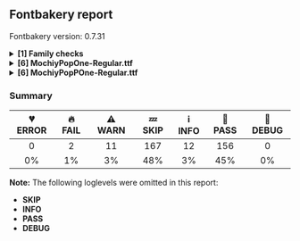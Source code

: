 ## Fontbakery report

Fontbakery version: 0.7.31

<details>
<summary><b>[1] Family checks</b></summary>
<details>
<summary>⚠ <b>WARN:</b> Is the command `ftxvalidator` (Apple Font Tool Suite) available?</summary>

* [com.google.fonts/check/ftxvalidator_is_available](https://font-bakery.readthedocs.io/en/latest/fontbakery/profiles/universal.html#com.google.fonts/check/ftxvalidator_is_available)
<pre>--- Rationale ---

There&#x27;s no reasonable (and legal) way to run the command `ftxvalidator` of the
Apple Font Tool Suite on a non-macOS machine. I.e. on GNU+Linux or Windows etc.

If Font Bakery is not running on an OSX machine, the machine running Font
Bakery could access `ftxvalidator` on OSX, e.g. via ssh or a remote procedure
call (rpc).

There&#x27;s an ssh example implementation at:
https://github.com/googlefonts/fontbakery/blob/master/prebuilt/workarounds
/ftxvalidator/ssh-implementation/ftxvalidator


</pre>

* ⚠ **WARN** Could not find ftxvalidator.

</details>
<br>
</details>
<details>
<summary><b>[6] MochiyPopOne-Regular.ttf</b></summary>
<details>
<summary>🔥 <b>FAIL:</b> Checking OS/2 Metrics match hhea Metrics.</summary>

* [com.google.fonts/check/os2_metrics_match_hhea](https://font-bakery.readthedocs.io/en/latest/fontbakery/profiles/universal.html#com.google.fonts/check/os2_metrics_match_hhea)
<pre>--- Rationale ---

When OS/2 and hhea vertical metrics match, the same linespacing results on
macOS, GNU+Linux and Windows. Unfortunately as of 2018, Google Fonts has
released many fonts with vertical metrics that don&#x27;t match in this way. When we
fix this issue in these existing families, we will create a visible change in
line/paragraph layout for either Windows or macOS users, which will upset some
of them.

But we have a duty to fix broken stuff, and inconsistent paragraph layout is
unacceptably broken when it is possible to avoid it.

If users complain and prefer the old broken version, they have the freedom to
take care of their own situation.


</pre>

* 🔥 **FAIL** OS/2 sTypoAscender (880) and hhea ascent (1160) must be equal. [code: ascender]

</details>
<details>
<summary>⚠ <b>WARN:</b> Checking OS/2 achVendID.</summary>

* [com.google.fonts/check/vendor_id](https://font-bakery.readthedocs.io/en/latest/fontbakery/profiles/googlefonts.html#com.google.fonts/check/vendor_id)
<pre>--- Rationale ---

Microsoft keeps a list of font vendors and their respective contact info. This
list is updated regularly and is indexed by a 4-char &quot;Vendor ID&quot; which is
stored in the achVendID field of the OS/2 table.

Registering your ID is not mandatory, but it is a good practice since some
applications may display the type designer / type foundry contact info on some
dialog and also because that info will be visible on Microsoft&#x27;s website:

https://docs.microsoft.com/en-us/typography/vendors/

This check verifies whether or not a given font&#x27;s vendor ID is registered in
that list or if it has some of the default values used by the most common font
editors.

Each new FontBakery release includes a cached copy of that list of vendor IDs.
If you registered recently, you&#x27;re safe to ignore warnings emitted by this
check, since your ID will soon be included in one of our upcoming releases.


</pre>

* ⚠ **WARN** OS/2 VendorID value 'FTDS' is not yet recognized. If you registered it recently, then it's safe to ignore this warning message. Otherwise, you should set it to your own unique 4 character code, and register it with Microsoft at https://www.microsoft.com/typography/links/vendorlist.aspx
 [code: unknown]

</details>
<details>
<summary>⚠ <b>WARN:</b> Check if each glyph has the recommended amount of contours.</summary>

* [com.google.fonts/check/contour_count](https://font-bakery.readthedocs.io/en/latest/fontbakery/profiles/googlefonts.html#com.google.fonts/check/contour_count)
<pre>--- Rationale ---

Visually QAing thousands of glyphs by hand is tiring. Most glyphs can only be
constructured in a handful of ways. This means a glyph&#x27;s contour count will
only differ slightly amongst different fonts, e.g a &#x27;g&#x27; could either be 2 or 3
contours, depending on whether its double story or single story.

However, a quotedbl should have 2 contours, unless the font belongs to a
display family.

This check currently does not cover variable fonts because there&#x27;s plenty of
alternative ways of constructing glyphs with multiple outlines for each feature
in a VarFont. The expected contour count data for this check is currently
optimized for the typical construction of glyphs in static fonts.


</pre>

* ⚠ **WARN** This check inspects the glyph outlines and detects the total number of contours in each of them. The expected values are infered from the typical ammounts of contours observed in a large collection of reference font families. The divergences listed below may simply indicate a significantly different design on some of your glyphs. On the other hand, some of these may flag actual bugs in the font such as glyphs mapped to an incorrect codepoint. Please consider reviewing the design and codepoint assignment of these to make sure they are correct.

The following glyphs do not have the recommended number of contours:

Glyph name: numbersign	Contours detected: 4	Expected: 2
Glyph name: dollar	Contours detected: 2	Expected: 1 or 3
Glyph name: asterisk	Contours detected: 3	Expected: 1 or 4
Glyph name: plus	Contours detected: 2	Expected: 1
Glyph name: zero	Contours detected: 1	Expected: 2 or 3
Glyph name: two	Contours detected: 2	Expected: 1
Glyph name: three	Contours detected: 2	Expected: 1
Glyph name: five	Contours detected: 3	Expected: 1
Glyph name: seven	Contours detected: 2	Expected: 1
Glyph name: eight	Contours detected: 1	Expected: 3
Glyph name: E	Contours detected: 3	Expected: 1
Glyph name: F	Contours detected: 3	Expected: 1
Glyph name: G	Contours detected: 3	Expected: 1
Glyph name: H	Contours detected: 3	Expected: 1
Glyph name: N	Contours detected: 2	Expected: 1
Glyph name: Q	Contours detected: 3	Expected: 2
Glyph name: R	Contours detected: 3	Expected: 1 or 2
Glyph name: T	Contours detected: 2	Expected: 1
Glyph name: X	Contours detected: 2	Expected: 1
Glyph name: Y	Contours detected: 2	Expected: 1
Glyph name: Z	Contours detected: 2	Expected: 1
Glyph name: e	Contours detected: 1	Expected: 2
Glyph name: f	Contours detected: 2	Expected: 1
Glyph name: h	Contours detected: 2	Expected: 1
Glyph name: m	Contours detected: 3	Expected: 1
Glyph name: n	Contours detected: 2	Expected: 1
Glyph name: r	Contours detected: 2	Expected: 1
Glyph name: t	Contours detected: 2	Expected: 1
Glyph name: u	Contours detected: 2	Expected: 1
Glyph name: w	Contours detected: 2	Expected: 1
Glyph name: x	Contours detected: 2	Expected: 1
Glyph name: y	Contours detected: 2	Expected: 1
Glyph name: z	Contours detected: 2	Expected: 1
Glyph name: currency	Contours detected: 6	Expected: 2
Glyph name: yen	Contours detected: 5	Expected: 1 or 2
Glyph name: section	Contours detected: 1	Expected: 2
Glyph name: registered	Contours detected: 5	Expected: 3 or 4
Glyph name: plusminus	Contours detected: 3	Expected: 1 or 2
Glyph name: uni00B3	Contours detected: 2	Expected: 1
Glyph name: threequarters	Contours detected: 5	Expected: 3 or 4
Glyph name: AE	Contours detected: 5	Expected: 2
Glyph name: Egrave	Contours detected: 4	Expected: 2
Glyph name: Eacute	Contours detected: 4	Expected: 2
Glyph name: Ecircumflex	Contours detected: 4	Expected: 2
Glyph name: Edieresis	Contours detected: 5	Expected: 3
Glyph name: Eth	Contours detected: 3	Expected: 2
Glyph name: Ntilde	Contours detected: 3	Expected: 2
Glyph name: multiply	Contours detected: 2	Expected: 1
Glyph name: Yacute	Contours detected: 3	Expected: 2
Glyph name: ae	Contours detected: 2	Expected: 3
Glyph name: egrave	Contours detected: 2	Expected: 3
Glyph name: eacute	Contours detected: 2	Expected: 3
Glyph name: ecircumflex	Contours detected: 2	Expected: 3
Glyph name: edieresis	Contours detected: 3	Expected: 4
Glyph name: ntilde	Contours detected: 3	Expected: 2
Glyph name: ugrave	Contours detected: 3	Expected: 2
Glyph name: uacute	Contours detected: 3	Expected: 2
Glyph name: ucircumflex	Contours detected: 3	Expected: 2
Glyph name: udieresis	Contours detected: 4	Expected: 3
Glyph name: yacute	Contours detected: 3	Expected: 2
Glyph name: ydieresis	Contours detected: 4	Expected: 3
Glyph name: OE	Contours detected: 5	Expected: 2
Glyph name: Euro	Contours detected: 3	Expected: 1 or 2
Glyph name: trademark	Contours detected: 3	Expected: 2
Glyph name: arrowleft	Contours detected: 2	Expected: 1
Glyph name: arrowup	Contours detected: 2	Expected: 1
Glyph name: arrowright	Contours detected: 2	Expected: 1
Glyph name: arrowdown	Contours detected: 2	Expected: 1
Glyph name: musicalnote	Contours detected: 3	Expected: 1
Glyph name: AE	Contours detected: 5	Expected: 2
Glyph name: E	Contours detected: 3	Expected: 1
Glyph name: Eacute	Contours detected: 4	Expected: 2
Glyph name: Ecircumflex	Contours detected: 4	Expected: 2
Glyph name: Edieresis	Contours detected: 5	Expected: 3
Glyph name: Egrave	Contours detected: 4	Expected: 2
Glyph name: Eth	Contours detected: 3	Expected: 2
Glyph name: Euro	Contours detected: 3	Expected: 1 or 2
Glyph name: F	Contours detected: 3	Expected: 1
Glyph name: G	Contours detected: 3	Expected: 1
Glyph name: H	Contours detected: 3	Expected: 1
Glyph name: N	Contours detected: 2	Expected: 1
Glyph name: Ntilde	Contours detected: 3	Expected: 2
Glyph name: OE	Contours detected: 5	Expected: 2
Glyph name: Q	Contours detected: 3	Expected: 2
Glyph name: R	Contours detected: 3	Expected: 1 or 2
Glyph name: T	Contours detected: 2	Expected: 1
Glyph name: X	Contours detected: 2	Expected: 1
Glyph name: Y	Contours detected: 2	Expected: 1
Glyph name: Yacute	Contours detected: 3	Expected: 2
Glyph name: Z	Contours detected: 2	Expected: 1
Glyph name: ae	Contours detected: 2	Expected: 3
Glyph name: arrowdown	Contours detected: 2	Expected: 1
Glyph name: arrowup	Contours detected: 2	Expected: 1
Glyph name: asterisk	Contours detected: 3	Expected: 1 or 4
Glyph name: currency	Contours detected: 6	Expected: 2
Glyph name: dollar	Contours detected: 2	Expected: 1 or 3
Glyph name: e	Contours detected: 1	Expected: 2
Glyph name: eacute	Contours detected: 2	Expected: 3
Glyph name: ecircumflex	Contours detected: 2	Expected: 3
Glyph name: edieresis	Contours detected: 3	Expected: 4
Glyph name: egrave	Contours detected: 2	Expected: 3
Glyph name: eight	Contours detected: 1	Expected: 3
Glyph name: f	Contours detected: 2	Expected: 1
Glyph name: five	Contours detected: 3	Expected: 1
Glyph name: h	Contours detected: 2	Expected: 1
Glyph name: m	Contours detected: 3	Expected: 1
Glyph name: multiply	Contours detected: 2	Expected: 1
Glyph name: musicalnote	Contours detected: 3	Expected: 1
Glyph name: n	Contours detected: 2	Expected: 1
Glyph name: ntilde	Contours detected: 3	Expected: 2
Glyph name: numbersign	Contours detected: 4	Expected: 2
Glyph name: plus	Contours detected: 2	Expected: 1
Glyph name: plusminus	Contours detected: 3	Expected: 1 or 2
Glyph name: r	Contours detected: 2	Expected: 1
Glyph name: registered	Contours detected: 5	Expected: 3 or 4
Glyph name: section	Contours detected: 1	Expected: 2
Glyph name: seven	Contours detected: 2	Expected: 1
Glyph name: t	Contours detected: 2	Expected: 1
Glyph name: three	Contours detected: 2	Expected: 1
Glyph name: threequarters	Contours detected: 5	Expected: 3 or 4
Glyph name: trademark	Contours detected: 3	Expected: 2
Glyph name: two	Contours detected: 2	Expected: 1
Glyph name: u	Contours detected: 2	Expected: 1
Glyph name: uacute	Contours detected: 3	Expected: 2
Glyph name: ucircumflex	Contours detected: 3	Expected: 2
Glyph name: udieresis	Contours detected: 4	Expected: 3
Glyph name: ugrave	Contours detected: 3	Expected: 2
Glyph name: w	Contours detected: 2	Expected: 1
Glyph name: x	Contours detected: 2	Expected: 1
Glyph name: y	Contours detected: 2	Expected: 1
Glyph name: yacute	Contours detected: 3	Expected: 2
Glyph name: ydieresis	Contours detected: 4	Expected: 3
Glyph name: yen	Contours detected: 5	Expected: 1 or 2
Glyph name: z	Contours detected: 2	Expected: 1
Glyph name: zero	Contours detected: 1	Expected: 2 or 3 [code: contour-count]

</details>
<details>
<summary>⚠ <b>WARN:</b> Are there caret positions declared for every ligature?</summary>

* [com.google.fonts/check/ligature_carets](https://font-bakery.readthedocs.io/en/latest/fontbakery/profiles/googlefonts.html#com.google.fonts/check/ligature_carets)
<pre>--- Rationale ---

All ligatures in a font must have corresponding caret (text cursor) positions
defined in the GDEF table, otherwhise, users may experience issues with caret
rendering.

If using GlyphsApp, ligature carets can be set directly on canvas by accessing
the `Glyph -&gt; Set Anchors` menu option or by pressing the `Cmd+U` keyboard
shortcut.


</pre>

* ⚠ **WARN** This font lacks caret position values for ligature glyphs on its GDEF table. [code: lacks-caret-pos]

</details>
<details>
<summary>⚠ <b>WARN:</b> Check mark characters are in GDEF mark glyph class</summary>

* [com.google.fonts/check/gdef_mark_chars](https://font-bakery.readthedocs.io/en/latest/fontbakery/profiles/gdef.html#com.google.fonts/check/gdef_mark_chars)
<pre>--- Rationale ---

Mark characters should be in the GDEF mark glyph class.


</pre>

* ⚠ **WARN** The following mark characters could be in the GDEF mark glyph class:
	 U+3099 and U+309A [code: mark-chars]

</details>
<details>
<summary>⚠ <b>WARN:</b> Does GPOS table have kerning information?</summary>

* [com.google.fonts/check/gpos_kerning_info](https://font-bakery.readthedocs.io/en/latest/fontbakery/profiles/gpos.html#com.google.fonts/check/gpos_kerning_info)

* ⚠ **WARN** GPOS table lacks kerning information. [code: lacks-kern-info]

</details>
<br>
</details>
<details>
<summary><b>[6] MochiyPopPOne-Regular.ttf</b></summary>
<details>
<summary>🔥 <b>FAIL:</b> Checking OS/2 Metrics match hhea Metrics.</summary>

* [com.google.fonts/check/os2_metrics_match_hhea](https://font-bakery.readthedocs.io/en/latest/fontbakery/profiles/universal.html#com.google.fonts/check/os2_metrics_match_hhea)
<pre>--- Rationale ---

When OS/2 and hhea vertical metrics match, the same linespacing results on
macOS, GNU+Linux and Windows. Unfortunately as of 2018, Google Fonts has
released many fonts with vertical metrics that don&#x27;t match in this way. When we
fix this issue in these existing families, we will create a visible change in
line/paragraph layout for either Windows or macOS users, which will upset some
of them.

But we have a duty to fix broken stuff, and inconsistent paragraph layout is
unacceptably broken when it is possible to avoid it.

If users complain and prefer the old broken version, they have the freedom to
take care of their own situation.


</pre>

* 🔥 **FAIL** OS/2 sTypoAscender (880) and hhea ascent (1160) must be equal. [code: ascender]

</details>
<details>
<summary>⚠ <b>WARN:</b> Checking OS/2 achVendID.</summary>

* [com.google.fonts/check/vendor_id](https://font-bakery.readthedocs.io/en/latest/fontbakery/profiles/googlefonts.html#com.google.fonts/check/vendor_id)
<pre>--- Rationale ---

Microsoft keeps a list of font vendors and their respective contact info. This
list is updated regularly and is indexed by a 4-char &quot;Vendor ID&quot; which is
stored in the achVendID field of the OS/2 table.

Registering your ID is not mandatory, but it is a good practice since some
applications may display the type designer / type foundry contact info on some
dialog and also because that info will be visible on Microsoft&#x27;s website:

https://docs.microsoft.com/en-us/typography/vendors/

This check verifies whether or not a given font&#x27;s vendor ID is registered in
that list or if it has some of the default values used by the most common font
editors.

Each new FontBakery release includes a cached copy of that list of vendor IDs.
If you registered recently, you&#x27;re safe to ignore warnings emitted by this
check, since your ID will soon be included in one of our upcoming releases.


</pre>

* ⚠ **WARN** OS/2 VendorID value 'FTDS' is not yet recognized. If you registered it recently, then it's safe to ignore this warning message. Otherwise, you should set it to your own unique 4 character code, and register it with Microsoft at https://www.microsoft.com/typography/links/vendorlist.aspx
 [code: unknown]

</details>
<details>
<summary>⚠ <b>WARN:</b> Check if each glyph has the recommended amount of contours.</summary>

* [com.google.fonts/check/contour_count](https://font-bakery.readthedocs.io/en/latest/fontbakery/profiles/googlefonts.html#com.google.fonts/check/contour_count)
<pre>--- Rationale ---

Visually QAing thousands of glyphs by hand is tiring. Most glyphs can only be
constructured in a handful of ways. This means a glyph&#x27;s contour count will
only differ slightly amongst different fonts, e.g a &#x27;g&#x27; could either be 2 or 3
contours, depending on whether its double story or single story.

However, a quotedbl should have 2 contours, unless the font belongs to a
display family.

This check currently does not cover variable fonts because there&#x27;s plenty of
alternative ways of constructing glyphs with multiple outlines for each feature
in a VarFont. The expected contour count data for this check is currently
optimized for the typical construction of glyphs in static fonts.


</pre>

* ⚠ **WARN** This check inspects the glyph outlines and detects the total number of contours in each of them. The expected values are infered from the typical ammounts of contours observed in a large collection of reference font families. The divergences listed below may simply indicate a significantly different design on some of your glyphs. On the other hand, some of these may flag actual bugs in the font such as glyphs mapped to an incorrect codepoint. Please consider reviewing the design and codepoint assignment of these to make sure they are correct.

The following glyphs do not have the recommended number of contours:

Glyph name: numbersign	Contours detected: 4	Expected: 2
Glyph name: dollar	Contours detected: 2	Expected: 1 or 3
Glyph name: asterisk	Contours detected: 3	Expected: 1 or 4
Glyph name: plus	Contours detected: 2	Expected: 1
Glyph name: zero	Contours detected: 1	Expected: 2 or 3
Glyph name: two	Contours detected: 2	Expected: 1
Glyph name: three	Contours detected: 2	Expected: 1
Glyph name: five	Contours detected: 3	Expected: 1
Glyph name: seven	Contours detected: 2	Expected: 1
Glyph name: eight	Contours detected: 1	Expected: 3
Glyph name: E	Contours detected: 3	Expected: 1
Glyph name: F	Contours detected: 3	Expected: 1
Glyph name: G	Contours detected: 3	Expected: 1
Glyph name: H	Contours detected: 3	Expected: 1
Glyph name: N	Contours detected: 2	Expected: 1
Glyph name: Q	Contours detected: 3	Expected: 2
Glyph name: R	Contours detected: 3	Expected: 1 or 2
Glyph name: T	Contours detected: 2	Expected: 1
Glyph name: X	Contours detected: 2	Expected: 1
Glyph name: Y	Contours detected: 2	Expected: 1
Glyph name: Z	Contours detected: 2	Expected: 1
Glyph name: e	Contours detected: 1	Expected: 2
Glyph name: f	Contours detected: 2	Expected: 1
Glyph name: h	Contours detected: 2	Expected: 1
Glyph name: m	Contours detected: 3	Expected: 1
Glyph name: n	Contours detected: 2	Expected: 1
Glyph name: r	Contours detected: 2	Expected: 1
Glyph name: t	Contours detected: 2	Expected: 1
Glyph name: u	Contours detected: 2	Expected: 1
Glyph name: w	Contours detected: 2	Expected: 1
Glyph name: x	Contours detected: 2	Expected: 1
Glyph name: y	Contours detected: 2	Expected: 1
Glyph name: z	Contours detected: 2	Expected: 1
Glyph name: currency	Contours detected: 6	Expected: 2
Glyph name: yen	Contours detected: 5	Expected: 1 or 2
Glyph name: section	Contours detected: 1	Expected: 2
Glyph name: registered	Contours detected: 5	Expected: 3 or 4
Glyph name: plusminus	Contours detected: 3	Expected: 1 or 2
Glyph name: uni00B3	Contours detected: 2	Expected: 1
Glyph name: threequarters	Contours detected: 5	Expected: 3 or 4
Glyph name: AE	Contours detected: 5	Expected: 2
Glyph name: Egrave	Contours detected: 4	Expected: 2
Glyph name: Eacute	Contours detected: 4	Expected: 2
Glyph name: Ecircumflex	Contours detected: 4	Expected: 2
Glyph name: Edieresis	Contours detected: 5	Expected: 3
Glyph name: Eth	Contours detected: 3	Expected: 2
Glyph name: Ntilde	Contours detected: 3	Expected: 2
Glyph name: multiply	Contours detected: 2	Expected: 1
Glyph name: Yacute	Contours detected: 3	Expected: 2
Glyph name: ae	Contours detected: 2	Expected: 3
Glyph name: egrave	Contours detected: 2	Expected: 3
Glyph name: eacute	Contours detected: 2	Expected: 3
Glyph name: ecircumflex	Contours detected: 2	Expected: 3
Glyph name: edieresis	Contours detected: 3	Expected: 4
Glyph name: ntilde	Contours detected: 3	Expected: 2
Glyph name: ugrave	Contours detected: 3	Expected: 2
Glyph name: uacute	Contours detected: 3	Expected: 2
Glyph name: ucircumflex	Contours detected: 3	Expected: 2
Glyph name: udieresis	Contours detected: 4	Expected: 3
Glyph name: yacute	Contours detected: 3	Expected: 2
Glyph name: ydieresis	Contours detected: 4	Expected: 3
Glyph name: OE	Contours detected: 5	Expected: 2
Glyph name: Euro	Contours detected: 3	Expected: 1 or 2
Glyph name: trademark	Contours detected: 3	Expected: 2
Glyph name: arrowleft	Contours detected: 2	Expected: 1
Glyph name: arrowup	Contours detected: 2	Expected: 1
Glyph name: arrowright	Contours detected: 2	Expected: 1
Glyph name: arrowdown	Contours detected: 2	Expected: 1
Glyph name: musicalnote	Contours detected: 3	Expected: 1
Glyph name: AE	Contours detected: 5	Expected: 2
Glyph name: E	Contours detected: 3	Expected: 1
Glyph name: Eacute	Contours detected: 4	Expected: 2
Glyph name: Ecircumflex	Contours detected: 4	Expected: 2
Glyph name: Edieresis	Contours detected: 5	Expected: 3
Glyph name: Egrave	Contours detected: 4	Expected: 2
Glyph name: Eth	Contours detected: 3	Expected: 2
Glyph name: Euro	Contours detected: 3	Expected: 1 or 2
Glyph name: F	Contours detected: 3	Expected: 1
Glyph name: G	Contours detected: 3	Expected: 1
Glyph name: H	Contours detected: 3	Expected: 1
Glyph name: N	Contours detected: 2	Expected: 1
Glyph name: Ntilde	Contours detected: 3	Expected: 2
Glyph name: OE	Contours detected: 5	Expected: 2
Glyph name: Q	Contours detected: 3	Expected: 2
Glyph name: R	Contours detected: 3	Expected: 1 or 2
Glyph name: T	Contours detected: 2	Expected: 1
Glyph name: X	Contours detected: 2	Expected: 1
Glyph name: Y	Contours detected: 2	Expected: 1
Glyph name: Yacute	Contours detected: 3	Expected: 2
Glyph name: Z	Contours detected: 2	Expected: 1
Glyph name: ae	Contours detected: 2	Expected: 3
Glyph name: arrowdown	Contours detected: 2	Expected: 1
Glyph name: arrowup	Contours detected: 2	Expected: 1
Glyph name: asterisk	Contours detected: 3	Expected: 1 or 4
Glyph name: currency	Contours detected: 6	Expected: 2
Glyph name: dollar	Contours detected: 2	Expected: 1 or 3
Glyph name: e	Contours detected: 1	Expected: 2
Glyph name: eacute	Contours detected: 2	Expected: 3
Glyph name: ecircumflex	Contours detected: 2	Expected: 3
Glyph name: edieresis	Contours detected: 3	Expected: 4
Glyph name: egrave	Contours detected: 2	Expected: 3
Glyph name: eight	Contours detected: 1	Expected: 3
Glyph name: f	Contours detected: 2	Expected: 1
Glyph name: five	Contours detected: 3	Expected: 1
Glyph name: h	Contours detected: 2	Expected: 1
Glyph name: m	Contours detected: 3	Expected: 1
Glyph name: multiply	Contours detected: 2	Expected: 1
Glyph name: musicalnote	Contours detected: 3	Expected: 1
Glyph name: n	Contours detected: 2	Expected: 1
Glyph name: ntilde	Contours detected: 3	Expected: 2
Glyph name: numbersign	Contours detected: 4	Expected: 2
Glyph name: plus	Contours detected: 2	Expected: 1
Glyph name: plusminus	Contours detected: 3	Expected: 1 or 2
Glyph name: r	Contours detected: 2	Expected: 1
Glyph name: registered	Contours detected: 5	Expected: 3 or 4
Glyph name: section	Contours detected: 1	Expected: 2
Glyph name: seven	Contours detected: 2	Expected: 1
Glyph name: t	Contours detected: 2	Expected: 1
Glyph name: three	Contours detected: 2	Expected: 1
Glyph name: threequarters	Contours detected: 5	Expected: 3 or 4
Glyph name: trademark	Contours detected: 3	Expected: 2
Glyph name: two	Contours detected: 2	Expected: 1
Glyph name: u	Contours detected: 2	Expected: 1
Glyph name: uacute	Contours detected: 3	Expected: 2
Glyph name: ucircumflex	Contours detected: 3	Expected: 2
Glyph name: udieresis	Contours detected: 4	Expected: 3
Glyph name: ugrave	Contours detected: 3	Expected: 2
Glyph name: w	Contours detected: 2	Expected: 1
Glyph name: x	Contours detected: 2	Expected: 1
Glyph name: y	Contours detected: 2	Expected: 1
Glyph name: yacute	Contours detected: 3	Expected: 2
Glyph name: ydieresis	Contours detected: 4	Expected: 3
Glyph name: yen	Contours detected: 5	Expected: 1 or 2
Glyph name: z	Contours detected: 2	Expected: 1
Glyph name: zero	Contours detected: 1	Expected: 2 or 3 [code: contour-count]

</details>
<details>
<summary>⚠ <b>WARN:</b> Are there caret positions declared for every ligature?</summary>

* [com.google.fonts/check/ligature_carets](https://font-bakery.readthedocs.io/en/latest/fontbakery/profiles/googlefonts.html#com.google.fonts/check/ligature_carets)
<pre>--- Rationale ---

All ligatures in a font must have corresponding caret (text cursor) positions
defined in the GDEF table, otherwhise, users may experience issues with caret
rendering.

If using GlyphsApp, ligature carets can be set directly on canvas by accessing
the `Glyph -&gt; Set Anchors` menu option or by pressing the `Cmd+U` keyboard
shortcut.


</pre>

* ⚠ **WARN** This font lacks caret position values for ligature glyphs on its GDEF table. [code: lacks-caret-pos]

</details>
<details>
<summary>⚠ <b>WARN:</b> Check mark characters are in GDEF mark glyph class</summary>

* [com.google.fonts/check/gdef_mark_chars](https://font-bakery.readthedocs.io/en/latest/fontbakery/profiles/gdef.html#com.google.fonts/check/gdef_mark_chars)
<pre>--- Rationale ---

Mark characters should be in the GDEF mark glyph class.


</pre>

* ⚠ **WARN** The following mark characters could be in the GDEF mark glyph class:
	 U+3099 and U+309A [code: mark-chars]

</details>
<details>
<summary>⚠ <b>WARN:</b> Does GPOS table have kerning information?</summary>

* [com.google.fonts/check/gpos_kerning_info](https://font-bakery.readthedocs.io/en/latest/fontbakery/profiles/gpos.html#com.google.fonts/check/gpos_kerning_info)

* ⚠ **WARN** GPOS table lacks kerning information. [code: lacks-kern-info]

</details>
<br>
</details>

### Summary

| 💔 ERROR | 🔥 FAIL | ⚠ WARN | 💤 SKIP | ℹ INFO | 🍞 PASS | 🔎 DEBUG |
|:-----:|:----:|:----:|:----:|:----:|:----:|:----:|
| 0 | 2 | 11 | 167 | 12 | 156 | 0 |
| 0% | 1% | 3% | 48% | 3% | 45% | 0% |

**Note:** The following loglevels were omitted in this report:
* **SKIP**
* **INFO**
* **PASS**
* **DEBUG**
